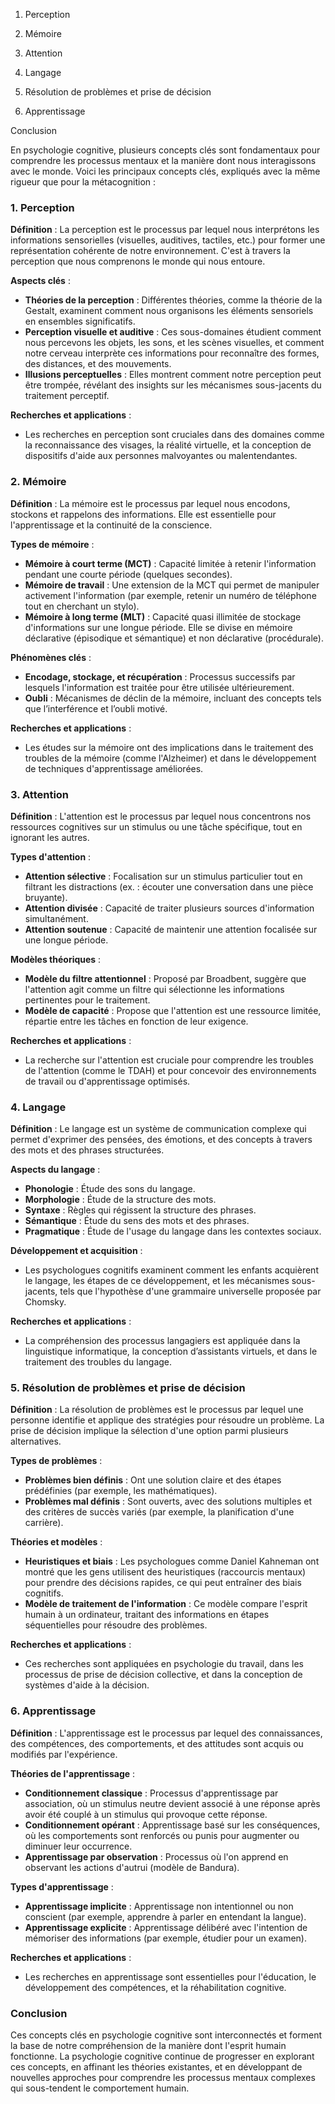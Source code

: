 1. Perception

2. Mémoire

3. Attention

4. Langage

5. Résolution de problèmes et prise de décision

6. Apprentissage

Conclusion

En psychologie cognitive, plusieurs concepts clés sont fondamentaux pour comprendre les processus mentaux et la manière dont nous interagissons avec le monde. Voici les principaux concepts clés, expliqués avec la même rigueur que pour la métacognition :

### 1. **Perception**

**Définition** : La perception est le processus par lequel nous interprétons les informations sensorielles (visuelles, auditives, tactiles, etc.) pour former une représentation cohérente de notre environnement. C'est à travers la perception que nous comprenons le monde qui nous entoure.

**Aspects clés** :

- **Théories de la perception** : Différentes théories, comme la théorie de la Gestalt, examinent comment nous organisons les éléments sensoriels en ensembles significatifs.
- **Perception visuelle et auditive** : Ces sous-domaines étudient comment nous percevons les objets, les sons, et les scènes visuelles, et comment notre cerveau interprète ces informations pour reconnaître des formes, des distances, et des mouvements.
- **Illusions perceptuelles** : Elles montrent comment notre perception peut être trompée, révélant des insights sur les mécanismes sous-jacents du traitement perceptif.

**Recherches et applications** :

- Les recherches en perception sont cruciales dans des domaines comme la reconnaissance des visages, la réalité virtuelle, et la conception de dispositifs d'aide aux personnes malvoyantes ou malentendantes.

### 2. **Mémoire**

**Définition** : La mémoire est le processus par lequel nous encodons, stockons et rappelons des informations. Elle est essentielle pour l'apprentissage et la continuité de la conscience.

**Types de mémoire** :

- **Mémoire à court terme (MCT)** : Capacité limitée à retenir l'information pendant une courte période (quelques secondes).
- **Mémoire de travail** : Une extension de la MCT qui permet de manipuler activement l'information (par exemple, retenir un numéro de téléphone tout en cherchant un stylo).
- **Mémoire à long terme (MLT)** : Capacité quasi illimitée de stockage d'informations sur une longue période. Elle se divise en mémoire déclarative (épisodique et sémantique) et non déclarative (procédurale).

**Phénomènes clés** :

- **Encodage, stockage, et récupération** : Processus successifs par lesquels l'information est traitée pour être utilisée ultérieurement.
- **Oubli** : Mécanismes de déclin de la mémoire, incluant des concepts tels que l’interférence et l’oubli motivé.

**Recherches et applications** :

- Les études sur la mémoire ont des implications dans le traitement des troubles de la mémoire (comme l'Alzheimer) et dans le développement de techniques d'apprentissage améliorées.

### 3. **Attention**

**Définition** : L'attention est le processus par lequel nous concentrons nos ressources cognitives sur un stimulus ou une tâche spécifique, tout en ignorant les autres.

**Types d'attention** :

- **Attention sélective** : Focalisation sur un stimulus particulier tout en filtrant les distractions (ex. : écouter une conversation dans une pièce bruyante).
- **Attention divisée** : Capacité de traiter plusieurs sources d'information simultanément.
- **Attention soutenue** : Capacité de maintenir une attention focalisée sur une longue période.

**Modèles théoriques** :

- **Modèle du filtre attentionnel** : Proposé par Broadbent, suggère que l'attention agit comme un filtre qui sélectionne les informations pertinentes pour le traitement.
- **Modèle de capacité** : Propose que l'attention est une ressource limitée, répartie entre les tâches en fonction de leur exigence.

**Recherches et applications** :

- La recherche sur l'attention est cruciale pour comprendre les troubles de l'attention (comme le TDAH) et pour concevoir des environnements de travail ou d'apprentissage optimisés.

### 4. **Langage**

**Définition** : Le langage est un système de communication complexe qui permet d'exprimer des pensées, des émotions, et des concepts à travers des mots et des phrases structurées.

**Aspects du langage** :

- **Phonologie** : Étude des sons du langage.
- **Morphologie** : Étude de la structure des mots.
- **Syntaxe** : Règles qui régissent la structure des phrases.
- **Sémantique** : Étude du sens des mots et des phrases.
- **Pragmatique** : Étude de l'usage du langage dans les contextes sociaux.

**Développement et acquisition** :

- Les psychologues cognitifs examinent comment les enfants acquièrent le langage, les étapes de ce développement, et les mécanismes sous-jacents, tels que l'hypothèse d'une grammaire universelle proposée par Chomsky.

**Recherches et applications** :

- La compréhension des processus langagiers est appliquée dans la linguistique informatique, la conception d’assistants virtuels, et dans le traitement des troubles du langage.

### 5. **Résolution de problèmes et prise de décision**

**Définition** : La résolution de problèmes est le processus par lequel une personne identifie et applique des stratégies pour résoudre un problème. La prise de décision implique la sélection d'une option parmi plusieurs alternatives.

**Types de problèmes** :

- **Problèmes bien définis** : Ont une solution claire et des étapes prédéfinies (par exemple, les mathématiques).
- **Problèmes mal définis** : Sont ouverts, avec des solutions multiples et des critères de succès variés (par exemple, la planification d'une carrière).

**Théories et modèles** :

- **Heuristiques et biais** : Les psychologues comme Daniel Kahneman ont montré que les gens utilisent des heuristiques (raccourcis mentaux) pour prendre des décisions rapides, ce qui peut entraîner des biais cognitifs.
- **Modèle de traitement de l'information** : Ce modèle compare l'esprit humain à un ordinateur, traitant des informations en étapes séquentielles pour résoudre des problèmes.

**Recherches et applications** :

- Ces recherches sont appliquées en psychologie du travail, dans les processus de prise de décision collective, et dans la conception de systèmes d'aide à la décision.

### 6. **Apprentissage**

**Définition** : L'apprentissage est le processus par lequel des connaissances, des compétences, des comportements, et des attitudes sont acquis ou modifiés par l'expérience.

**Théories de l'apprentissage** :

- **Conditionnement classique** : Processus d'apprentissage par association, où un stimulus neutre devient associé à une réponse après avoir été couplé à un stimulus qui provoque cette réponse.
- **Conditionnement opérant** : Apprentissage basé sur les conséquences, où les comportements sont renforcés ou punis pour augmenter ou diminuer leur occurrence.
- **Apprentissage par observation** : Processus où l'on apprend en observant les actions d'autrui (modèle de Bandura).

**Types d'apprentissage** :

- **Apprentissage implicite** : Apprentissage non intentionnel ou non conscient (par exemple, apprendre à parler en entendant la langue).
- **Apprentissage explicite** : Apprentissage délibéré avec l'intention de mémoriser des informations (par exemple, étudier pour un examen).

**Recherches et applications** :

- Les recherches en apprentissage sont essentielles pour l'éducation, le développement des compétences, et la réhabilitation cognitive.

### Conclusion

Ces concepts clés en psychologie cognitive sont interconnectés et forment la base de notre compréhension de la manière dont l'esprit humain fonctionne. La psychologie cognitive continue de progresser en explorant ces concepts, en affinant les théories existantes, et en développant de nouvelles approches pour comprendre les processus mentaux complexes qui sous-tendent le comportement humain.